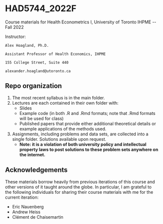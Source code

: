 # HAD5744_2022F
Course materials for Health Econometrics I, University of Toronto IHPME -- Fall 2022

Instructor: 

    Alex Hoagland, Ph.D. 
    
    Assistant Professor of Health Economics, IHPME
    
    155 College Street, Suite 440
    
    alexander.hoagland@utoronto.ca 
            
 ## Repo organization
 1. The most recent syllabus is in the main folder. 
 2. Lectures are each contained in their own folder with: 
     + Slides
     + Example code (in both .R and .Rmd formats; note that .Rmd formats will be used for class) 
     + Published papers that provide either additional theoretical details or example applications of the methods used. 
 3. Assignments, including problems and data sets, are collected into a single folder. Solutions available upon request. 
     + **Note: it is a violation of both university policy and intellectual property laws to post solutions to these problem sets anywhere on the internet.**

## Acknowledgements
These materials borrow heavily from previous iterations of this course and other versions of it taught around the globe. In particular, I am grateful to the following individuals for sharing their course materials with me for the current iteration: 
* Eric Nauenberg
* Andrew Heiss
* Clément de Chaisemartin

